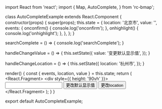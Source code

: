 import React from 'react';
import {
  Map,
  AutoComplete,
} from 'rc-bmap';

class AutoCompleteExample extends React.Component {
  constructor(props) {
    super(props);
    this.state = {
      location: '北京市',
      value: '',
      events: {
        onconfirm() {
          console.log('onconfirm');
        },
        onhighlight() {
          console.log('onhighlight');
        },
      },
    };
  }

  searchComplete = () => {
    console.log('searchComplete');
  }

  handleChangeValue = () => {
    this.setState({
      value: '变更默认显示值',
    });
  }

  handleChangeLocation = () => {
    this.setState({
      location: '杭州市',
    });
  }

  render() {
    const { events, location, value } = this.state;
    return (
      <React.Fragment>
        <div style={{ height: '90vh' }}>
          <Map
            ak="dbLUj1nQTvDvKXkov5fhnH5HIE88RUEO"
            scrollWheelZoom
          >
            <AutoComplete
              input="suggest"
              searchComplete={this.searchComplete}
              events={events}
              location={location}
              value={value}
            />
          </Map>
          <input id="suggest" />
          <Button onClick={this.handleChangeValue}>更改默认显示值</Button>
          <Button onClick={this.handleChangeLocation}>更改location</Button>
        </div>
      </React.Fragment>
    );
  }
}

export default AutoCompleteExample;
